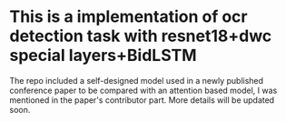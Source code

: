 # This is a implementation of ocr detection task with resnet18+dwc special layers+BidLSTM
The repo included a self-designed model used in a newly published conference paper to be compared with an attention based model, I was mentioned in the paper's contributor part. More details will be updated soon.
